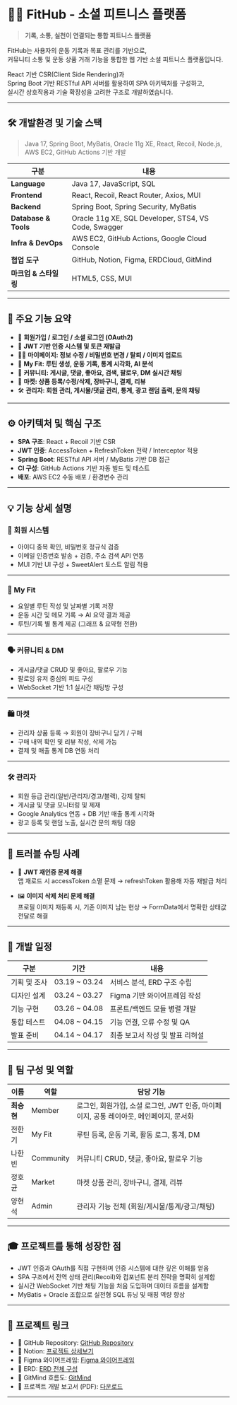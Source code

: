 # 🏋️‍♂️ FitHub - 소셜 피트니스 플랫폼

> **기록, 소통, 실천이 연결되는 통합 피트니스 플랫폼**

FitHub는 사용자의 운동 기록과 목표 관리를 기반으로,  
커뮤니티 소통 및 운동 상품 거래 기능을 통합한 웹 기반 소셜 피트니스 플랫폼입니다.

React 기반 CSR(Client Side Rendering)과  
Spring Boot 기반 RESTful API 서버를 활용하여 SPA 아키텍처를 구성하고,  
실시간 상호작용과 기술 확장성을 고려한 구조로 개발하였습니다.

---

## 🛠️ 개발환경 및 기술 스택

> Java 17, Spring Boot, MyBatis, Oracle 11g XE, React, Recoil, Node.js, AWS EC2, GitHub Actions 기반 개발

| 구분 | 내용 |
|--------|---------|
| **Language** | Java 17, JavaScript, SQL |
| **Frontend** | React, Recoil, React Router, Axios, MUI |
| **Backend** | Spring Boot, Spring Security, MyBatis |
| **Database & Tools** | Oracle 11g XE, SQL Developer, STS4, VS Code, Swagger |
| **Infra & DevOps** | AWS EC2, GitHub Actions, Google Cloud Console |
| **협업 도구** | GitHub, Notion, Figma, ERDCloud, GitMind |
| **마크업 & 스타일링** | HTML5, CSS, MUI |

---

## 📌 주요 기능 요약

- 🧾 **회원가입 / 로그인 / 소셜 로그인 (OAuth2)**  
- 🔑 **JWT 기반 인증 시스템 및 토큰 재발급**  
- 🧍‍♂️ **마이페이지: 정보 수정 / 비밀번호 변경 / 탈퇴 / 이미지 업로드**  
- 🏃 **My Fit: 루틴 생성, 운동 기록, 통계 시각화, AI 분석**  
- 📝 **커뮤니티: 게시글, 댓글, 좋아요, 검색, 팔로우, DM 실시간 채팅**  
- 🛒 **마켓: 상품 등록/수정/삭제, 장바구니, 결제, 리뷰**  
- 🛠 **관리자: 회원 관리, 게시물/댓글 관리, 통계, 광고 랜덤 출력, 문의 채팅**

---

## ⚙️ 아키텍처 및 핵심 구조

- **SPA 구조**: React + Recoil 기반 CSR  
- **JWT 인증**: AccessToken + RefreshToken 전략 / Interceptor 적용  
- **Spring Boot**: RESTful API 서버 / MyBatis 기반 DB 접근  
- **CI 구성**: GitHub Actions 기반 자동 빌드 및 테스트  
- **배포**: AWS EC2 수동 배포 / 환경변수 관리  

---

## 💡 기능 상세 설명

### 👤 회원 시스템
- 아이디 중복 확인, 비밀번호 정규식 검증  
- 이메일 인증번호 발송 + 검증, 주소 검색 API 연동  
- MUI 기반 UI 구성 + SweetAlert 토스트 알림 적용  

---

### 🏃 My Fit
- 요일별 루틴 작성 및 날짜별 기록 저장  
- 운동 시간 및 메모 기록 → AI 요약 결과 제공  
- 루틴/기록 별 통계 제공 (그래프 & 요약형 전환)  

---

### 🗣 커뮤니티 & DM
- 게시글/댓글 CRUD 및 좋아요, 팔로우 기능  
- 팔로잉 유저 중심의 피드 구성  
- WebSocket 기반 1:1 실시간 채팅방 구성  

---

### 🛍 마켓
- 관리자 상품 등록 → 회원이 장바구니 담기 / 구매  
- 구매 내역 확인 및 리뷰 작성, 삭제 가능  
- 결제 및 매출 통계 DB 연동 처리  

---

### 🛠 관리자
- 회원 등급 관리(일반/관리자/경고/블랙), 강제 탈퇴  
- 게시글 및 댓글 모니터링 및 제재  
- Google Analytics 연동 + DB 기반 매출 통계 시각화  
- 광고 등록 및 랜덤 노출, 실시간 문의 채팅 대응  

---

## 🧠 트러블 슈팅 사례

- 🔄 **JWT 재인증 문제 해결**  
  앱 재로드 시 accessToken 소멸 문제 → refreshToken 활용해 자동 재발급 처리  

- 🖼 **이미지 삭제 처리 문제 해결**  
  프로필 이미지 재등록 시, 기존 이미지 남는 현상 → FormData에서 명확한 상태값 전달로 해결  

---

## 📆 개발 일정

| 구분 | 기간 | 내용 |
|-------|-------|---------|
| 기획 및 조사 | 03.19 ~ 03.24 | 서비스 분석, ERD 구조 수립 |
| 디자인 설계 | 03.24 ~ 03.27 | Figma 기반 와이어프레임 작성 |
| 기능 구현 | 03.26 ~ 04.08 | 프론트/백엔드 모듈 병렬 개발 |
| 통합 테스트 | 04.08 ~ 04.15 | 기능 연결, 오류 수정 및 QA |
| 발표 준비 | 04.14 ~ 04.17 | 최종 보고서 작성 및 발표 리허설 |

---

## 🤝 팀 구성 및 역할

| 이름 | 역할 | 담당 기능 |
|-------|------|------------|
| **최승현** | Member | 로그인, 회원가입, 소셜 로그인, JWT 인증, 마이페이지, 공통 레이아웃, 메인페이지, 문서화 |
| 전한기 | My Fit | 루틴 등록, 운동 기록, 활동 로그, 통계, DM |
| 나한빈 | Community | 커뮤니티 CRUD, 댓글, 좋아요, 팔로우 기능 |
| 정호균 | Market | 마켓 상품 관리, 장바구니, 결제, 리뷰 |
| 양현석 | Admin | 관리자 기능 전체 (회원/게시물/통계/광고/채팅) |

---

## 🎓 프로젝트를 통해 성장한 점

- JWT 인증과 OAuth를 직접 구현하며 인증 시스템에 대한 깊은 이해를 얻음  
- SPA 구조에서 전역 상태 관리(Recoil)와 컴포넌트 분리 전략을 명확히 설계함  
- 실시간 WebSocket 기반 채팅 기능을 처음 도입하며 데이터 흐름을 설계함  
- MyBatis + Oracle 조합으로 실전형 SQL 튜닝 및 매핑 역량 향상  

---

## 🔗 프로젝트 링크

- 🔗 GitHub Repository: [GitHub Repository](https://github.com/haru-some/FitHub)  
- 📑 Notion: [프로젝트 상세보기](https://ubertech.notion.site/project-fithub)  
- 🎨 Figma 와이어프레임: [Figma 와이어프레임](https://www.figma.com/design/OSrMPywXNgLBfsVaFrVCUc/FitHub)  
- 🧠 ERD: [ERD 전체 구성](https://www.erdcloud.com/p/RN4KimsQuj8Xq65aK)  
- 📌 GitMind 흐름도: [GitMind](https://gitmind.com/app/docs/mnm9yxj0)  
- 📘 프로젝트 개발 보고서 (PDF): [다운로드](./docs/FitHub_Project_development_report.pdf)  

---
